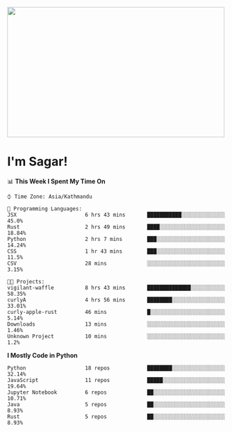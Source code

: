
<img src="https://media.giphy.com/media/3ornk57KwDXf81rjWM/giphy.gif" width="500" height="300" frameBorder="0" class="giphy-embed" allowFullScreen></img>

#   I'm Sagar!

<!--START_SECTION:waka-->
📊 **This Week I Spent My Time On** 

```text
⌚︎ Time Zone: Asia/Kathmandu

💬 Programming Languages: 
JSX                      6 hrs 43 mins       ███████████░░░░░░░░░░░░░░   45.0% 
Rust                     2 hrs 49 mins       ████░░░░░░░░░░░░░░░░░░░░░   18.84% 
Python                   2 hrs 7 mins        ███░░░░░░░░░░░░░░░░░░░░░░   14.24% 
CSS                      1 hr 43 mins        ███░░░░░░░░░░░░░░░░░░░░░░   11.5% 
CSV                      28 mins             ░░░░░░░░░░░░░░░░░░░░░░░░░   3.15%

🐱‍💻 Projects: 
vigilant-waffle          8 hrs 43 mins       ██████████████░░░░░░░░░░░   58.35% 
curlyA                   4 hrs 56 mins       ████████░░░░░░░░░░░░░░░░░   33.01% 
curly-apple-rust         46 mins             █░░░░░░░░░░░░░░░░░░░░░░░░   5.14% 
Downloads                13 mins             ░░░░░░░░░░░░░░░░░░░░░░░░░   1.46% 
Unknown Project          10 mins             ░░░░░░░░░░░░░░░░░░░░░░░░░   1.2%

```

**I Mostly Code in Python** 

```text
Python                   18 repos            ████████░░░░░░░░░░░░░░░░░   32.14% 
JavaScript               11 repos            █████░░░░░░░░░░░░░░░░░░░░   19.64% 
Jupyter Notebook         6 repos             ██░░░░░░░░░░░░░░░░░░░░░░░   10.71% 
Java                     5 repos             ██░░░░░░░░░░░░░░░░░░░░░░░   8.93% 
Rust                     5 repos             ██░░░░░░░░░░░░░░░░░░░░░░░   8.93%

```



<!--END_SECTION:waka-->
